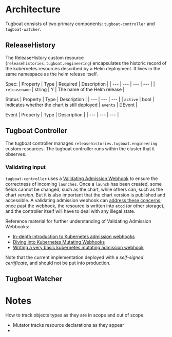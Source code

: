# Architecture

Tugboat consists of two primary components: `tugboat-controller` and `tugboat-watcher`.

## ReleaseHistory

The ReleaseHistory custom resource (`releasehistories.tugboat.engineering`) encapsulates the historic record of the kubernetes resources described by a Helm deployment.  It lives in the same namespace as the helm release itself.

Spec:
| Property | Type | Required | Description |
| --- | --- | --- | --- |
| `releasename` | string | Y | The name of the Helm release |

Status
| Property | Type | Description |
| --- | --- | --- |
| `active` | bool | Indicates whether the chart is still deployed
| `events` | []Event | 

Event
| Property | Type | Description |
| --- | --- | --- |


## Tugboat Controller

The tugboat controller manages `releasehistories.tugboat.engineering` custom resources. The tugboat controller runs within the cluster that it observes.

### Validating input

`tugboat-controller` uses a [Validating Admission Webhook](https://kubernetes.io/docs/reference/access-authn-authz/extensible-admission-controllers/) to ensure the correctness of incoming `launches`. Once a `launch` has been created, some fields cannot be changed, such as the chart, while others can, such as the chart _version_. But it is also important that the chart version is published and accessible. A validating admission webhook can [address these concerns](https://www.openshift.com/blog/kubernetes-operators-best-practices); once past the webhook, the resource is written into `etcd` (or other storage), and the controller itself will have to deal with any illegal state.

Reference material for further understanding of Validating Admission Webbooks:
* [In-depth introduction to Kubernetes admission webhooks](https://banzaicloud.com/blog/k8s-admission-webhooks/)
* [Diving into Kubernetes Mutating Webhooks](https://medium.com/ibm-cloud/diving-into-kubernetes-mutatingadmissionwebhook-6ef3c5695f74)
* [Writing a very basic kubernetes mutating admission webhook](https://medium.com/ovni/writing-a-very-basic-kubernetes-mutating-admission-webhook-398dbbcb63ec)

Note that the current implementation deployed with a _self-signed certificate_, and should not be put into production.

## Tugboat Watcher


# Notes

How to track objects types as they are in scope and out of scope.

* Mutator tracks resource declarations as they appear
* 